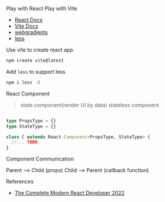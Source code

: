 Play with React
Play with Vite

- [React Docs](https://reactjs.org/)
- [Vite Docs](https://vitejs.dev/)
- [webgradients](https://webgradients.com/)
- [less](https://lesscss.org/)

Use vite to create react app

```sh
npm create vite@latest
```

Add `less` to support less

```sh
npm i less -D
```

React Component

> state component(render UI by data)
> stateless component

```ts

type PropsType = {}
type StateType = {}

class C extends React.Component<PropsType, StateType> {
  //... TODO
}

```

Component Communication

Parent --> Child (props)
Child --> Parent (callback function)

References

- [The Complete Modern React Developer 2022](https://andrewbaisden.hashnode.dev/the-complete-modern-react-developer-2022)
